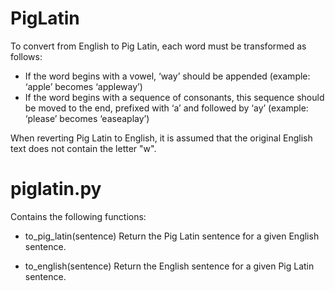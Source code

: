 # PigLatin
 
To convert from English to Pig Latin, each word must be transformed as follows:
- If the word begins with a vowel, ‘way’ should be appended (example: ‘apple’ becomes ‘appleway’)
- If the word begins with a sequence of consonants, this sequence should be moved to the end, prefixed with ‘a’ and followed by ‘ay’ (example: ‘please’ becomes ‘easeaplay’)

When reverting Pig Latin to English, it is assumed that the original English text does not contain the letter "w".

# piglatin.py 

Contains the following functions:

- to_pig_latin(sentence)
Return the Pig Latin sentence for a given English sentence.

- to_english(sentence)
Return the English sentence for a given Pig Latin sentence.